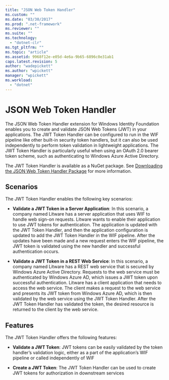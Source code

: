 ```yaml
---
title: "JSON Web Token Handler"
ms.custom: ""
ms.date: "03/30/2017"
ms.prod: ".net-framework"
ms.reviewer: ""
ms.suite: ""
ms.technology: 
  - "dotnet-clr"
ms.tgt_pltfrm: ""
ms.topic: "article"
ms.assetid: 9968f12e-e05d-4e6a-9b65-6896c0e31ab1
caps.latest.revision: 5
author: "wadepickett"
ms.author: "wpickett"
manager: "wpickett"
ms.workload: 
  - "dotnet"
---
```

# JSON Web Token Handler
The JSON Web Token Handler extension for Windows Identity Foundation enables you to create and validate JSON Web Tokens (JWT) in your applications. The JWT Token Handler can be configured to run in the WIF pipeline like other built-in security token handlers, but it can also be used independently to perform token validation in lightweight applications. The JWT Token Handler is particularly useful when using an OAuth 2.0 bearer token scheme, such as authenticating to Windows Azure Active Directory.  
  
 The JWT Token Handler is available as a NuGet package. See [Downloading the JSON Web Token Handler Package](../../../docs/framework/security/downloading-the-json-web-token-handler-package.md) for more information.  
  
## Scenarios  
 The JWT Token Handler enables the following key scenarios:  
  
-   **Validate a JWT Token in a Server Application**: In this scenario, a company named Litware has a server application that uses WIF to handle web sign-on requests. Litware wants to enable their application to use JWT tokens for authentication. The application is updated with the JWT Token Handler, and then the application configuration is updated to add the JWT Token Handler in the WIF pipeline. After the updates have been made and a new request enters the WIF pipeline, the JWT token is validated using the new handler and successful authentication occurs.  
  
-   **Validate a JWT Token in a REST Web Service**: In this scenario, a company named Litware has a REST web service that is secured by Windows Azure Active Directory. Requests to the web service must be authenticated by Windows Azure AD, which issues a JWT token upon successful authentication. Litware has a client application that needs to access the web service. The client makes a request to the web service and presents its JWT token from Windows Azure AD, which is then validated by the web service using the JWT Token Handler. After the JWT Token Handler has validated the token, the desired resource is returned to the client by the web service.  
  
## Features  
 The JWT Token Handler offers the following features:  
  
-   **Validate a JWT Token**: JWT tokens can be easily validated by the token handler’s validation logic, either as a part of the application’s WIF pipeline or called independently of WIF  
  
-   **Create a JWT Token**: The JWT Token Handler can be used to create JWT tokens for authorization in downstream services
